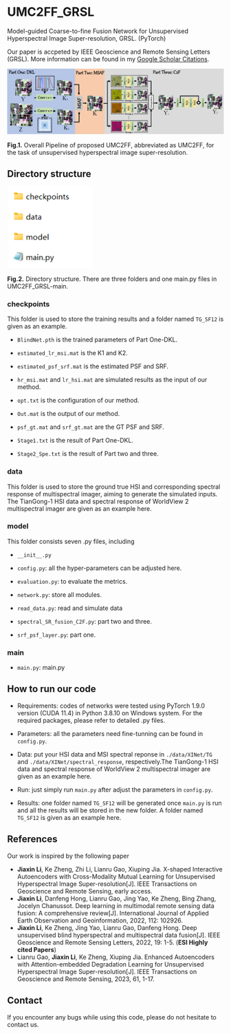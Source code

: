 # UMC2FF_GRSL
Model-guided Coarse-to-fine Fusion Network for Unsupervised Hyperspectral Image Super-resolution, GRSL. (PyTorch)

Our paper is accpeted by IEEE Geoscience and Remote Sensing Letters (GRSL). 
More information can be found in my [Google Scholar Citations](https://scholar.google.com/citations?user=aSPDpmgAAAAJ&hl=zh-CN).

<img src="./Imgs/fig1.png" width="666px"/>

**Fig.1.** Overall Pipeline of proposed UMC2FF, abbreviated as UMC2FF, for the task of unsupervised hyperspectral image super-resolution.

## Directory structure
<img src="./Imgs/fig2.png" width="200px"/>

**Fig.2.** Directory structure. There are three folders and one main.py files in UMC2FF_GRSL-main.

### checkpoints
This folder is used to store the training results and a folder named `TG_SF12` is given as an example.

- `BlindNet.pth` is the trained parameters of Part One-DKL.

- `estimated_lr_msi.mat` is the K1 and K2.

- `estimated_psf_srf.mat` is the estimated PSF and SRF.

- `hr_msi.mat` and `lr_hsi.mat`  are simulated results as the input of our method.

- `opt.txt` is the configuration of our method.

- `Out.mat` is the output of our method.

- `psf_gt.mat` and  `srf_gt.mat` are the GT PSF and SRF.

- `Stage1.txt` is the result of Part One-DKL.

- `Stage2_Spe.txt` is the result of Part two and three.
  
### data
This folder is used to store the ground true HSI and corresponding spectral response of multispectral imager, aiming to generate the simulated inputs. The TianGong-1 HSI data and spectral response of WorldView 2 multispectral imager are given as an example here.

### model
This folder consists seven .py files, including 
- `__init__.py`

- `config.py`: all the hyper-parameters can be adjusted here.

- `evaluation.py`: to evaluate the metrics.

- `network.py`: store all modules.

- `read_data.py`: read and simulate data

- `spectral_SR_fusion_C2F.py`: part two and three.

- `srf_psf_layer.py`: part one.

### main
- `main.py`: main.py

## How to run our code
- Requirements: codes of networks were tested using PyTorch 1.9.0 version (CUDA 11.4) in Python 3.8.10 on Windows system. For the required packages, please refer to detailed .py files.

- Parameters: all the parameters need fine-tunning can be found in `config.py`.

- Data: put your HSI data and MSI spectral reponse in `./data/XINet/TG` and `./data/XINet/spectral_response`, respectively.The TianGong-1 HSI data and spectral response of WorldView 2 multispectral imager are given as an example here.

- Run: just simply run `main.py` after adjust the parameters in `config.py`.

- Results: one folder named `TG_SF12` will be generated once `main.py` is run and all the results will be stored in the new folder. A folder named `TG_SF12` is given as an example here.

## References

Our work is inspired by the following paper

+ **Jiaxin Li**, Ke Zheng, Zhi Li, Lianru Gao, Xiuping Jia. X-shaped Interactive Autoencoders with Cross-Modality Mutual Learning for Unsupervised Hyperspectral Image Super-resolution[J]. IEEE Transactions on Geoscience and Remote Sensing, early access.
+ **Jiaxin Li**, Danfeng Hong, Lianru Gao, Jing Yao, Ke Zheng, Bing Zhang, Jocelyn Chanussot. Deep learning in multimodal remote sensing data fusion: A comprehensive review[J]. International Journal of Applied Earth Observation and Geoinformation, 2022, 112: 102926.
+ **Jiaxin Li**, Ke Zheng, Jing Yao, Lianru Gao, Danfeng Hong. Deep unsupervised blind hyperspectral and multispectral data fusion[J]. IEEE Geoscience and Remote Sensing Letters, 2022, 19: 1-5. (**ESI Highly cited Papers**)
+ Lianru Gao, **Jiaxin Li**, Ke Zheng, Xiuping Jia. Enhanced Autoencoders with Attention-embedded Degradation Learning for Unsupervised Hyperspectral Image Super-resolution[J]. IEEE Transactions on Geoscience and Remote Sensing, 2023, 61, 1-17.

## Contact

If you encounter any bugs while using this code, please do not hesitate to contact us.
